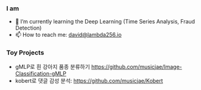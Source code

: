 
 
### I am 

- 🌱 I’m currently learning the Deep Learning (Time Series Analysis, Fraud Detection)
- 📫 How to reach me: david@lambda256.io
  
### Toy Projects
- gMLP로 흰 강아지 품종 분류하기 https://github.com/musicjae/Image-Classification-gMLP  
- kobert로 댓글 감성 분석: https://github.com/musicjae/Kobert

